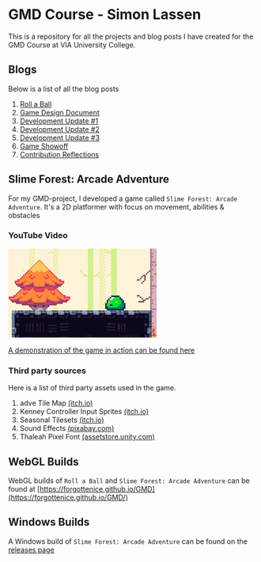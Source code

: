 # GMD Course - Simon Lassen
This is a repository for all the projects and blog posts I have created for the GMD Course at VIA University College.

## Blogs
Below is a list of all the blog posts
1. [Roll a Ball](Blogs/Roll-A-Ball/README.md)
2. [Game Design Document](Blogs/Game%20Design%20Document/README.md)
3. [Development Update #1](Blogs/Development%20Update%201/README.md)
4. [Development Update #2](Blogs/Development%20Update%202/README.md)
5. [Development Update #3](Blogs/Development%20Update%203/README.md)
6. [Game Showoff](Blogs/Game%20Showoff/README.md)
7. [Contribution Reflections](Blogs/Contribution%20Reflections/README.md)

## Slime Forest: Arcade Adventure
For my GMD-project, I developed a game called `Slime Forest: Arcade Adventure`. It's a 2D platformer with focus on movement, abilities & obstacles

### YouTube Video
[![YouTube Demonstration](media/slime-forest-arcade-adventure-thumbnail.png)](https://youtu.be/zEiievuTiGc)

[A demonstration of the game in action can be found here](https://youtu.be/zEiievuTiGc)

### Third party sources
Here is a list of third party assets used in the game.

1. adve Tile Map [(itch.io)](https://egordorichev.itch.io/adve)
2. Kenney Controller Input Sprites [(itch.io)](https://kenney-assets.itch.io/input-prompts-pixel-16)
3. Seasonal Tilesets [(itch.io)](https://grafxkid.itch.io/seasonal-tilesets)
4. Sound Effects [(pixabay.com)](https://pixabay.com/sound-effects/search/8-bit/)
5. Thaleah Pixel Font [(assetstore.unity.com)](https://assetstore.unity.com/packages/2d/fonts/free-pixel-font-thaleah-140059)


## WebGL Builds
WebGL builds of `Roll a Ball` and `Slime Forest: Arcade Adventure` can be found at [https://forgottenice.github.io/GMD](https://forgottenice.github.io/GMD/)

## Windows Builds
A Windows build of `Slime Forest: Arcade Adventure` can be found on the [releases page](https://github.com/ForgottenIce/GMD/releases/tag/v1.0)